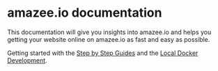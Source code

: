 # amazee.io documentation

This documentation will give you insights into amazee.io and helps you getting your website online on amazee.io as fast and easy as possible.

Getting started with the [Step by Step Guides](./step_by_step_guides) and the [Local Docker Development](./local_docker_development).
